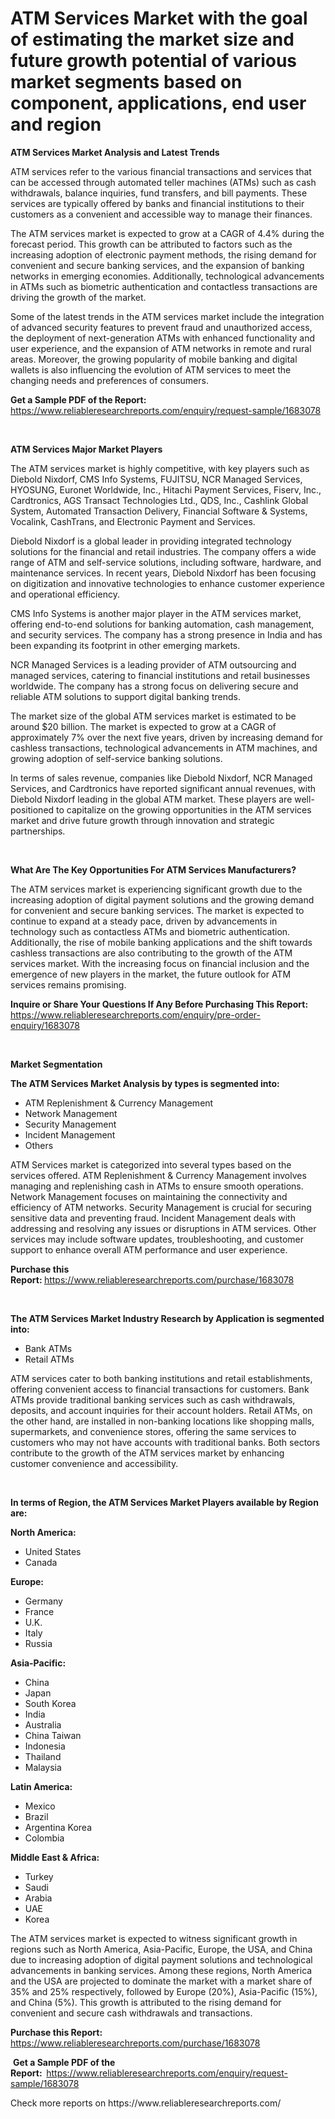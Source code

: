 <p><h1>ATM Services Market with the goal of estimating the market size and future growth potential of various market segments based on component, applications, end user and region</h1></p><p><strong>ATM Services Market Analysis and Latest Trends</strong></p>
<p><p>ATM services refer to the various financial transactions and services that can be accessed through automated teller machines (ATMs) such as cash withdrawals, balance inquiries, fund transfers, and bill payments. These services are typically offered by banks and financial institutions to their customers as a convenient and accessible way to manage their finances.</p><p>The ATM services market is expected to grow at a CAGR of 4.4% during the forecast period. This growth can be attributed to factors such as the increasing adoption of electronic payment methods, the rising demand for convenient and secure banking services, and the expansion of banking networks in emerging economies. Additionally, technological advancements in ATMs such as biometric authentication and contactless transactions are driving the growth of the market.</p><p>Some of the latest trends in the ATM services market include the integration of advanced security features to prevent fraud and unauthorized access, the deployment of next-generation ATMs with enhanced functionality and user experience, and the expansion of ATM networks in remote and rural areas. Moreover, the growing popularity of mobile banking and digital wallets is also influencing the evolution of ATM services to meet the changing needs and preferences of consumers.</p></p>
<p><strong>Get a Sample PDF of the Report:&nbsp;</strong> <a href="https://www.reliableresearchreports.com/enquiry/request-sample/1683078">https://www.reliableresearchreports.com/enquiry/request-sample/1683078</a></p>
<p>&nbsp;</p>
<p><strong>ATM Services Major Market Players</strong></p>
<p><p>The ATM services market is highly competitive, with key players such as Diebold Nixdorf, CMS Info Systems, FUJITSU, NCR Managed Services, HYOSUNG, Euronet Worldwide, Inc., Hitachi Payment Services, Fiserv, Inc., Cardtronics, AGS Transact Technologies Ltd., QDS, Inc., Cashlink Global System, Automated Transaction Delivery, Financial Software & Systems, Vocalink, CashTrans, and Electronic Payment and Services.</p><p>Diebold Nixdorf is a global leader in providing integrated technology solutions for the financial and retail industries. The company offers a wide range of ATM and self-service solutions, including software, hardware, and maintenance services. In recent years, Diebold Nixdorf has been focusing on digitization and innovative technologies to enhance customer experience and operational efficiency.</p><p>CMS Info Systems is another major player in the ATM services market, offering end-to-end solutions for banking automation, cash management, and security services. The company has a strong presence in India and has been expanding its footprint in other emerging markets.</p><p>NCR Managed Services is a leading provider of ATM outsourcing and managed services, catering to financial institutions and retail businesses worldwide. The company has a strong focus on delivering secure and reliable ATM solutions to support digital banking trends.</p><p>The market size of the global ATM services market is estimated to be around $20 billion. The market is expected to grow at a CAGR of approximately 7% over the next five years, driven by increasing demand for cashless transactions, technological advancements in ATM machines, and growing adoption of self-service banking solutions.</p><p>In terms of sales revenue, companies like Diebold Nixdorf, NCR Managed Services, and Cardtronics have reported significant annual revenues, with Diebold Nixdorf leading in the global ATM market. These players are well-positioned to capitalize on the growing opportunities in the ATM services market and drive future growth through innovation and strategic partnerships.</p></p>
<p>&nbsp;</p>
<p><strong>What Are The Key Opportunities For ATM Services Manufacturers?</strong></p>
<p><p>The ATM services market is experiencing significant growth due to the increasing adoption of digital payment solutions and the growing demand for convenient and secure banking services. The market is expected to continue to expand at a steady pace, driven by advancements in technology such as contactless ATMs and biometric authentication. Additionally, the rise of mobile banking applications and the shift towards cashless transactions are also contributing to the growth of the ATM services market. With the increasing focus on financial inclusion and the emergence of new players in the market, the future outlook for ATM services remains promising.</p></p>
<p><strong>Inquire or Share Your Questions If Any Before Purchasing This Report:</strong> <a href="https://www.reliableresearchreports.com/enquiry/pre-order-enquiry/1683078">https://www.reliableresearchreports.com/enquiry/pre-order-enquiry/1683078</a></p>
<p>&nbsp;</p>
<p><strong>Market Segmentation</strong></p>
<p><strong>The ATM Services Market Analysis by types is segmented into:</strong></p>
<p><ul><li>ATM Replenishment & Currency Management</li><li>Network Management</li><li>Security Management</li><li>Incident Management</li><li>Others</li></ul></p>
<p><p>ATM Services market is categorized into several types based on the services offered. ATM Replenishment & Currency Management involves managing and replenishing cash in ATMs to ensure smooth operations. Network Management focuses on maintaining the connectivity and efficiency of ATM networks. Security Management is crucial for securing sensitive data and preventing fraud. Incident Management deals with addressing and resolving any issues or disruptions in ATM services. Other services may include software updates, troubleshooting, and customer support to enhance overall ATM performance and user experience.</p></p>
<p><strong>Purchase this Report:&nbsp;</strong><a href="https://www.reliableresearchreports.com/purchase/1683078">https://www.reliableresearchreports.com/purchase/1683078</a></p>
<p>&nbsp;</p>
<p><strong>The ATM Services Market Industry Research by Application is segmented into:</strong></p>
<p><ul><li>Bank ATMs</li><li>Retail ATMs</li></ul></p>
<p><p>ATM services cater to both banking institutions and retail establishments, offering convenient access to financial transactions for customers. Bank ATMs provide traditional banking services such as cash withdrawals, deposits, and account inquiries for their account holders. Retail ATMs, on the other hand, are installed in non-banking locations like shopping malls, supermarkets, and convenience stores, offering the same services to customers who may not have accounts with traditional banks. Both sectors contribute to the growth of the ATM services market by enhancing customer convenience and accessibility.</p></p>
<p>&nbsp;</p>
<p><strong>In terms of Region, the ATM Services Market Players available by Region are:</strong></p>
<p>
    <p> <strong> North America: </strong>
        <ul>
            <li>United States</li>
            <li>Canada</li>
        </ul>
        </p> 
    <p> <strong> Europe: </strong>
        <ul>
            <li>Germany</li>
            <li>France</li>
            <li>U.K.</li>
            <li>Italy</li>
            <li>Russia</li>
        </ul>
        </p> 
    <p> <strong> Asia-Pacific: </strong>
        <ul>
            <li>China</li>
            <li>Japan</li>
            <li>South Korea</li>
            <li>India</li>
            <li>Australia</li>
            <li>China Taiwan</li>
            <li>Indonesia</li>
            <li>Thailand</li>
            <li>Malaysia</li>
        </ul>
        </p> 
    <p> <strong> Latin America: </strong>
        <ul>
            <li>Mexico</li>
            <li>Brazil</li>
            <li>Argentina Korea</li>
            <li>Colombia</li>
        </ul>
        </p> 
    <p> <strong> Middle East & Africa: </strong>
        <ul>
            <li>Turkey</li>
            <li>Saudi</li>
            <li>Arabia</li>
            <li>UAE</li>
            <li>Korea</li>
        </ul>
    </p>
    </p>
<p><p>The ATM services market is expected to witness significant growth in regions such as North America, Asia-Pacific, Europe, the USA, and China due to increasing adoption of digital payment solutions and technological advancements in banking services. Among these regions, North America and the USA are projected to dominate the market with a market share of 35% and 25% respectively, followed by Europe (20%), Asia-Pacific (15%), and China (5%). This growth is attributed to the rising demand for convenient and secure cash withdrawals and transactions.</p></p>
<p><strong>Purchase this Report: </strong><a href="https://www.reliableresearchreports.com/purchase/1683078">https://www.reliableresearchreports.com/purchase/1683078</a></p>
<p>&nbsp;<strong>Get a Sample PDF of the Report:&nbsp;&nbsp;</strong><a href="https://www.reliableresearchreports.com/enquiry/request-sample/1683078">https://www.reliableresearchreports.com/enquiry/request-sample/1683078</a></p>
<p><strong></strong></p>
<p>Check more reports on https://www.reliableresearchreports.com/</p>